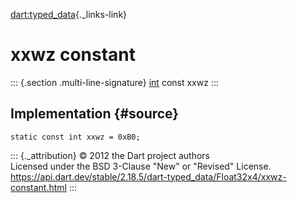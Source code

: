 [dart:typed\_data](../../dart-typed_data/dart-typed_data-library){._links-link}

xxwz constant
=============

::: {.section .multi-line-signature}
[int](../../dart-core/int-class) const xxwz
:::

Implementation {#source}
--------------

``` {.language-dart data-language="dart"}
static const int xxwz = 0xB0;
```

::: {._attribution}
© 2012 the Dart project authors\
Licensed under the BSD 3-Clause \"New\" or \"Revised\" License.\
<https://api.dart.dev/stable/2.18.5/dart-typed_data/Float32x4/xxwz-constant.html>
:::
